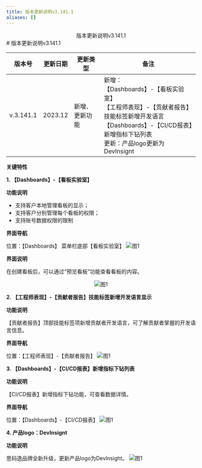 ```yaml
---
title: 版本更新说明v3.141.1
aliases: []
---
```


<center>版本更新说明v3.141.1</center>
# 版本更新说明v3.141.1
<center>

|版本号|更新日期|更新类型|备注|
|------|---|---|------|
|v.3.141.1|2023.12|新增、更新功能|新增：<br>【Dashboards】-【看板实验室】<br>【工程师表现】-【贡献者报告】技能标签新增开发语言<br>【Dashboards】-【CI/CD报表】新增指标下钻列表<br>更新：产品logo更新为DevInsignt|
</center>

**关键特性**

**1.  【Dashboards】-【看板实验室】**

**功能说明**

- 支持客户本地管理看板的显示；
- 支持客户分别管理每个看板的权限；
- 支持账号数据权限的限制

**界面导航**

位置：【Dashboards】 菜单栏底部【看板实验室】
![图1](https://release-note.oss-cn-hongkong.aliyuncs.com/release-note/1280X1280.PNG)

**界面说明**

在创建看板后，可以通过“预览看板”功能查看看板的内容。
<center>

![图1](https://release-note.oss-cn-hongkong.aliyuncs.com/release-note/1280X128011.PNG)
</center>


**2. 【工程师表现】-【贡献者报告】技能标签新增开发语言显示**

**功能说明**

【贡献者报告】顶部技能标签项新增贡献者开发语言，可了解贡献者掌握的开发语言信息。

**界面导航**

位置：【工程师表现】-【贡献者报告】
![图1](https://release-note.oss-cn-hongkong.aliyuncs.com/release-note/1280X128022.PNG)

**3. 【Dashboards】-【CI/CD报表】新增指标下钻列表**

**功能说明**

【CI/CD报表】新增指标下钻功能，可查看数据详情。

**界面导航**

位置：【Dashboards】-【CI/CD报表】
![图1](https://release-note.oss-cn-hongkong.aliyuncs.com/release-note/33.png)

**4. 产品logo：DevInsignt**

**功能说明**

思码逸品牌全新升级，更新产品logo为Devlnsight。
![图1](https://release-note.oss-cn-hongkong.aliyuncs.com/release-note/44.png)